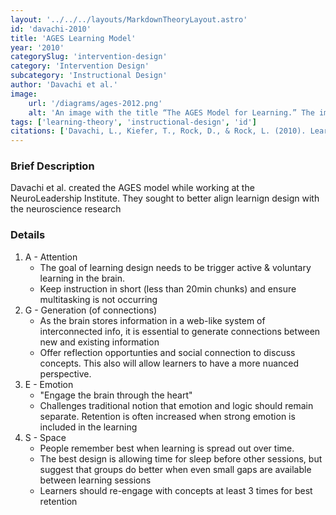 ```yaml
---
layout: '../../../layouts/MarkdownTheoryLayout.astro'
id: 'davachi-2010'
title: 'AGES Learning Model'
year: '2010'
categorySlug: 'intervention-design'
category: 'Intervention Design'
subcategory: 'Instructional Design'
author: 'Davachi et al.'
image:
    url: '/diagrams/ages-2012.png'
    alt: 'An image with the title “The AGES Model for Learning.” The image has the AGES acronym is broken out: attention, generation, emotion, spacing.'
tags: ['learning-theory', 'instructional-design', 'id']
citations: ['Davachi, L., Kiefer, T., Rock, D., & Rock, L. (2010). Learning that lasts throught the ages. NeuroLeadership Jorunal, 3, 1–11']
---
```

### Brief Description
 Davachi et al. created the AGES model while working at the NeuroLeadership Institute. They sought to better align learnign design with the neuroscience research

### Details
1. A - Attention 
    - The goal of learning design needs to be trigger active & voluntary learning in the brain. 
    - Keep instruction in short (less than 20min chunks) and ensure multitasking is not occurring
1. G - Generation (of connections)
    - As the brain stores information in a web-like system of interconnected info, it is essential to generate connections between new and existing information
    - Offer reflection opportunties and social connection to discuss concepts. This also will allow learners to have a more nuanced perspective.
1. E - Emotion
    - "Engage the brain through the heart"
    - Challenges traditional notion that emotion and logic should remain separate. Retention is often increased when strong emotion is included in the learning
1. S - Space
    - People remember best when learning is spread out over time.
    - The best design is allowing time for sleep before other sessions, but suggest that groups do better when even small gaps are available between learning sessions
    - Learners should re-engage with concepts at least 3 times for best retention